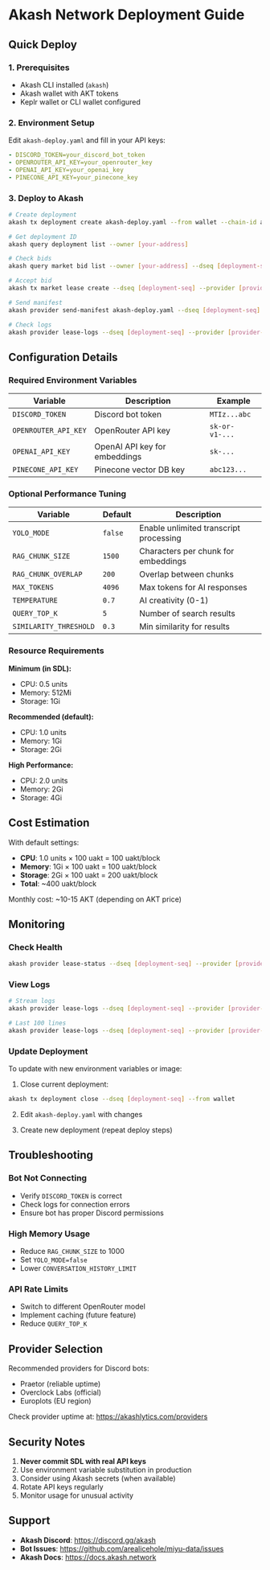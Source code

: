# Akash Network Deployment Guide

## Quick Deploy

### 1. Prerequisites
- Akash CLI installed (`akash`)
- Akash wallet with AKT tokens
- Keplr wallet or CLI wallet configured

### 2. Environment Setup

Edit `akash-deploy.yaml` and fill in your API keys:
```yaml
- DISCORD_TOKEN=your_discord_bot_token
- OPENROUTER_API_KEY=your_openrouter_key  
- OPENAI_API_KEY=your_openai_key
- PINECONE_API_KEY=your_pinecone_key
```

### 3. Deploy to Akash

```bash
# Create deployment
akash tx deployment create akash-deploy.yaml --from wallet --chain-id akashnet-2

# Get deployment ID
akash query deployment list --owner [your-address]

# Check bids
akash query market bid list --owner [your-address] --dseq [deployment-seq]

# Accept bid
akash tx market lease create --dseq [deployment-seq] --provider [provider-address] --from wallet

# Send manifest
akash provider send-manifest akash-deploy.yaml --dseq [deployment-seq] --provider [provider-address] --from wallet

# Check logs
akash provider lease-logs --dseq [deployment-seq] --provider [provider-address] --from wallet
```

## Configuration Details

### Required Environment Variables

| Variable | Description | Example |
|----------|-------------|---------|
| `DISCORD_TOKEN` | Discord bot token | `MTIz...abc` |
| `OPENROUTER_API_KEY` | OpenRouter API key | `sk-or-v1-...` |
| `OPENAI_API_KEY` | OpenAI API key for embeddings | `sk-...` |
| `PINECONE_API_KEY` | Pinecone vector DB key | `abc123...` |

### Optional Performance Tuning

| Variable | Default | Description |
|----------|---------|-------------|
| `YOLO_MODE` | `false` | Enable unlimited transcript processing |
| `RAG_CHUNK_SIZE` | `1500` | Characters per chunk for embeddings |
| `RAG_CHUNK_OVERLAP` | `200` | Overlap between chunks |
| `MAX_TOKENS` | `4096` | Max tokens for AI responses |
| `TEMPERATURE` | `0.7` | AI creativity (0-1) |
| `QUERY_TOP_K` | `5` | Number of search results |
| `SIMILARITY_THRESHOLD` | `0.3` | Min similarity for results |

### Resource Requirements

**Minimum (in SDL):**
- CPU: 0.5 units
- Memory: 512Mi
- Storage: 1Gi

**Recommended (default):**
- CPU: 1.0 units  
- Memory: 1Gi
- Storage: 2Gi

**High Performance:**
- CPU: 2.0 units
- Memory: 2Gi
- Storage: 4Gi

## Cost Estimation

With default settings:
- **CPU**: 1.0 units × 100 uakt = 100 uakt/block
- **Memory**: 1Gi × 100 uakt = 100 uakt/block
- **Storage**: 2Gi × 100 uakt = 200 uakt/block
- **Total**: ~400 uakt/block

Monthly cost: ~10-15 AKT (depending on AKT price)

## Monitoring

### Check Health
```bash
akash provider lease-status --dseq [deployment-seq] --provider [provider-address]
```

### View Logs
```bash
# Stream logs
akash provider lease-logs --dseq [deployment-seq] --provider [provider-address] --follow

# Last 100 lines
akash provider lease-logs --dseq [deployment-seq] --provider [provider-address] --tail 100
```

### Update Deployment

To update with new environment variables or image:

1. Close current deployment:
```bash
akash tx deployment close --dseq [deployment-seq] --from wallet
```

2. Edit `akash-deploy.yaml` with changes

3. Create new deployment (repeat deploy steps)

## Troubleshooting

### Bot Not Connecting
- Verify `DISCORD_TOKEN` is correct
- Check logs for connection errors
- Ensure bot has proper Discord permissions

### High Memory Usage
- Reduce `RAG_CHUNK_SIZE` to 1000
- Set `YOLO_MODE=false`
- Lower `CONVERSATION_HISTORY_LIMIT`

### API Rate Limits
- Switch to different OpenRouter model
- Implement caching (future feature)
- Reduce `QUERY_TOP_K`

## Provider Selection

Recommended providers for Discord bots:
- Praetor (reliable uptime)
- Overclock Labs (official)
- Europlots (EU region)

Check provider uptime at: https://akashlytics.com/providers

## Security Notes

1. **Never commit SDL with real API keys**
2. Use environment variable substitution in production
3. Consider using Akash secrets (when available)
4. Rotate API keys regularly
5. Monitor usage for unusual activity

## Support

- **Akash Discord**: https://discord.gg/akash
- **Bot Issues**: https://github.com/arealicehole/miyu-data/issues
- **Akash Docs**: https://docs.akash.network